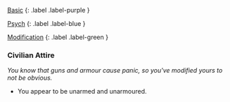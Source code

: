 
[Basic](Game/Basic-List)
{: .label .label-purple }

[Psych](Game/Psych)
{: .label .label-blue }

[Modification](Game/Modification-List)
{: .label .label-green }
### Civilian Attire
*You know that guns and armour cause panic, so you've modified yours to not be obvious.*
* You appear to be unarmed and unarmoured.

